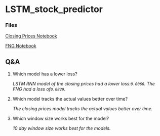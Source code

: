 # LSTM_stock_predictor

### Files

[Closing Prices Notebook](Code/lstm_stock_predictor_closing.ipynb)

[FNG Notebook](Code/lstm_stock_predictor_fng.ipynb)

## Q&A

1. Which model has a lower loss?

    *LSTM RNN model of the closing prices had a lower loss:`0.0066`. The FNG had a loss of`0.0829`.*

2. Which model tracks the actual values better over time?
    
    *The closing prices model tracks the actual values better over time.*
    
3. Which window size works best for the model?

    *10 day window size works best for the models.*
